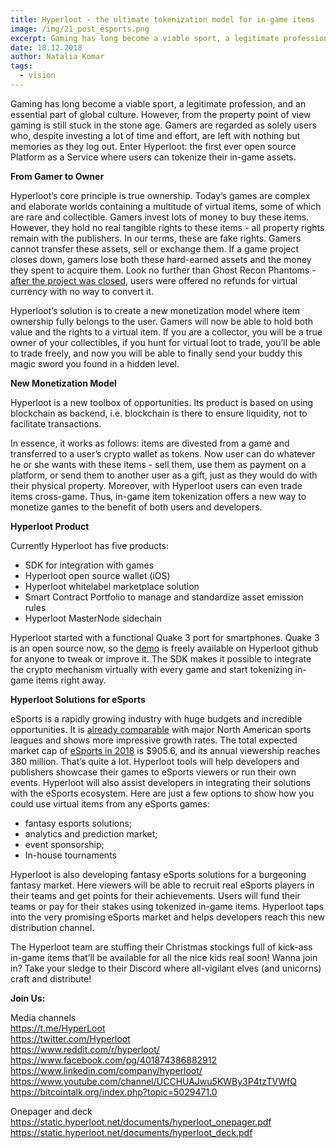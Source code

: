 ```yaml
---
title: Hyperloot - the ultimate tokenization model for in-game items
image: /img/21_post_esports.png
excerpt: Gaming has long become a viable sport, a legitimate profession, and an essential part of global culture. However, from the property point of view gaming is still stuck in the stone age. Gamers are regarded as solely users who, despite investing a lot of time and effort, are left with nothing but memories as they log out. Enter Hyperloot - the first ever open source Platform as a Service where users can tokenize their in-game assets.
date: 18.12.2018
author: Natalia Komar
tags:
  - vision
---
```


Gaming has long become a viable sport, a legitimate profession, and an essential part of global culture. However, from the property point of view gaming is still stuck in the stone age. Gamers are regarded as solely users who, despite investing a lot of time and effort, are left with nothing but memories as they log out. Enter Hyperloot: the first ever open source Platform as a Service where users can tokenize their in-game assets.

**From Gamer to Owner**

Hyperloot’s core principle is true ownership. Today’s games are complex and elaborate worlds containing a multitude of virtual items, some of which are rare and collectible. Gamers invest lots of money to buy these items. However, they hold no real tangible rights to these items - all property rights remain with the publishers. In our terms, these are fake rights. Gamers cannot transfer these assets, sell or exchange them. If a game project closes down, gamers lose both these hard-earned assets and the money they spent to acquire them. Look no further than Ghost Recon Phantoms -  [after the project was closed](https://www.pcgamer.com/ghost-recon-phantoms-is-closing-its-doors/), users were offered no refunds for virtual currency with no way to convert it.

Hyperloot’s solution is to create a new monetization model where item ownership fully belongs to the user. Gamers will now be able to hold both value and the rights to a virtual item. If you are a collector, you will be a true owner of your collectibles, if you hunt for virtual loot to trade, you’ll be able to trade freely, and now you will be able to finally send your buddy this magic sword you found in a hidden level.

**New Monetization Model**

Hyperloot is a new toolbox of opportunities. Its product is based on using blockchain as backend, i.e. blockchain is there to ensure liquidity, not to facilitate transactions. 

In essence, it works as follows: items are divested from a game and transferred to a user’s crypto wallet as tokens. Now user can do whatever he or she wants with these items - sell them, use them as payment on a platform, or send them to another user as a gift, just as they would do with their physical property. Moreover, with Hyperloot users can even trade items cross-game. Thus, in-game item tokenization offers a new way to monetize games to the benefit of both users and developers. 

**Hyperloot Product**

Currently Hyperloot has five products:

* SDK for integration with games
* Hyperloot open source wallet (iOS)
* Hyperloot whitelabel marketplace solution
* Smart Contract Portfolio to manage and standardize asset emission rules
* Hyperloot MasterNode sidechain

Hyperloot started with a functional Quake 3 port for smartphones. Quake 3 is an open source now, so the [demo](https://www.youtube.com/watch?v=8vAbLziUISQ) is freely available on Hyperloot github for anyone to tweak or improve it. The SDK makes it possible to integrate the crypto mechanism virtually with every game and start tokenizing in-game items right away. 

**Hyperloot Solutions for eSports**

eSports is a rapidly growing industry with huge budgets and incredible opportunities. It is [already comparable](https://chartable-images.edapps.nile.works/chartable/5b8441e7f96f7c000fee69b5/2300.jpg) with major North American sports leagues and shows more impressive growth rates. The total expected market cap of [eSports in 2018](https://newzoo.com/insights/articles/newzoo-global-esports-economy-will-reach-905-6-million-2018-brand-investment-grows-48/) is $905.6, and its annual viewership reaches 380 million. That’s quite a lot. Hyperloot tools will help developers and publishers showcase their games to eSports viewers or run their own events. Hyperloot will also assist developers in integrating their solutions with the eSports ecosystem. Here are just a few options to show how you could use virtual items from any eSports games:

* fantasy esports solutions;
* analytics and prediction market;
* event sponsorship;
* In-house tournaments

Hyperloot is also developing fantasy eSports solutions for a burgeoning fantasy market. Here viewers will be able to recruit real eSports players in their teams and get points for their achievements. Users will fund their teams or pay for their stakes using tokenized in-game items. Hyperloot taps into the very promising eSports market and helps developers reach this new distribution channel.

The Hyperloot team are stuffing their Christmas stockings full of kick-ass in-game items that’ll be available for all the nice kids real soon! Wanna join in? Take your sledge to their Discord where all-vigilant elves (and unicorns) craft and distribute! 


**Join Us:**

Media channels</br>
https://t.me/HyperLoot</br>
https://twitter.com/Hyperloot</br>
https://www.reddit.com/r/hyperloot/</br>
https://www.facebook.com/pg/401874386882912</br>
https://www.linkedin.com/company/hyperloot/</br>
https://www.youtube.com/channel/UCCHUAJwu5KWBy3P4tzTVWfQ</br>
https://bitcointalk.org/index.php?topic=5029471.0</br>

Onepager and deck</br>
https://static.hyperloot.net/documents/hyperloot_onepager.pdf</br>
https://static.hyperloot.net/documents/hyperloot_deck.pdf
